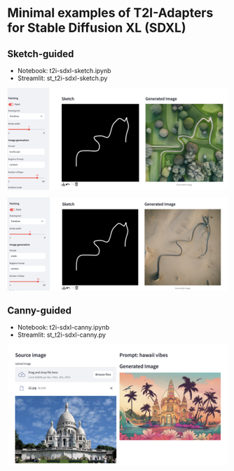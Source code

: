 # Minimal examples of T2I-Adapters for Stable Diffusion XL (SDXL)

## Sketch-guided

- Notebook: t2i-sdxl-sketch.ipynb
- Streamlit: st_t2i-sdxl-sketch.py

![sketch-guided-1](assets/sketch-guided-1.png)

![sketch-guided-2](assets/sketch-guided-2.png)

## Canny-guided

- Notebook: t2i-sdxl-canny.ipynb
- Streamlit: st_t2i-sdxl-canny.py

![canny-guided-1](assets/canny-guided-1.png)



